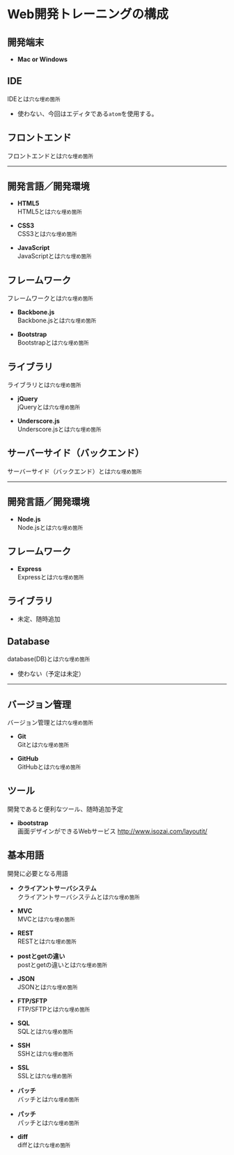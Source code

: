 # Web開発トレーニングの構成

## 開発端末
+ **Mac or Windows**

## IDE
IDEとは`穴な埋め箇所`
+ 使わない、今回はエディタである`atom`を使用する。

## フロントエンド
フロントエンドとは`穴な埋め箇所`

---
## 開発言語／開発環境
+ **HTML5**  
HTML5とは`穴な埋め箇所`

+ **CSS3**  
CSS3とは`穴な埋め箇所`

+ **JavaScript**  
JavaScriptとは`穴な埋め箇所`


## フレームワーク
フレームワークとは`穴な埋め箇所`
+ **Backbone.js**  
Backbone.jsとは`穴な埋め箇所`

+ **Bootstrap**  
Bootstrapとは`穴な埋め箇所`

## ライブラリ
ライブラリとは`穴な埋め箇所`

+ **jQuery**  
jQueryとは`穴な埋め箇所`

+ **Underscore.js**  
Underscore.jsとは`穴な埋め箇所`



## サーバーサイド（バックエンド）
サーバーサイド（バックエンド）とは`穴な埋め箇所`

---
## 開発言語／開発環境
+ **Node.js**  
Node.jsとは`穴な埋め箇所`


## フレームワーク
+ **Express**  
Expressとは`穴な埋め箇所`


## ライブラリ
+ 未定、随時追加


## Database
database(DB)とは`穴な埋め箇所`
+ 使わない（予定は未定）

---

## バージョン管理
バージョン管理とは`穴な埋め箇所`
+ **Git**  
Gitとは`穴な埋め箇所`

+ **GitHub**   
GitHubとは`穴な埋め箇所`

## ツール
開発であると便利なツール、随時追加予定
+ **ibootstrap**  
画面デザインができるWebサービス
http://www.isozai.com/layoutit/

## 基本用語
開発に必要となる用語

+ **クライアントサーバシステム**  
クライアントサーバシステムとは`穴な埋め箇所`

+ **MVC**  
MVCとは`穴な埋め箇所`

+ **REST**  
RESTとは`穴な埋め箇所`

+ **postとgetの違い**  
postとgetの違いとは`穴な埋め箇所`

+ **JSON**  
JSONとは`穴な埋め箇所`

+ **FTP/SFTP**  
FTP/SFTPとは`穴な埋め箇所`

+ **SQL**  
SQLとは`穴な埋め箇所`

+ **SSH**  
SSHとは`穴な埋め箇所`

+ **SSL**  
SSLとは`穴な埋め箇所`

+ **バッチ**  
バッチとは`穴な埋め箇所`

+ **パッチ**  
パッチとは`穴な埋め箇所`

+ **diff**  
diffとは`穴な埋め箇所`
